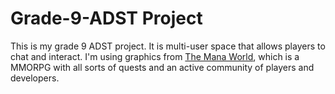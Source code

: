 # Grade-9-ADST Project

This is my grade 9 ADST project. It is multi-user space that allows players to chat and interact. I'm using graphics from [The Mana World](http://www.themanaworld.org), which is a MMORPG with all sorts of quests and an active community of players and developers.
